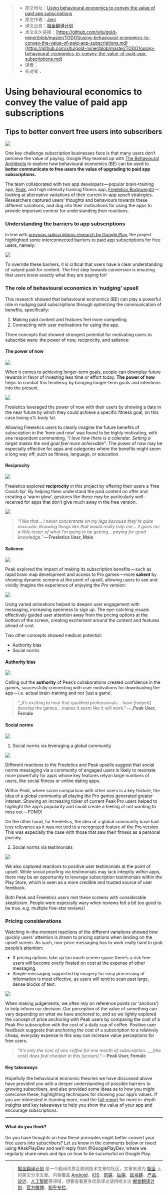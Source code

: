 > * 原文地址：[Using behavioural economics to convey the value of paid app subscriptions](https://medium.com/googleplaydev/using-behavioural-economics-to-convey-the-value-of-paid-app-subscriptions-cd96ca171d5b)
> * 原文作者：[Jeni](https://medium.com/@_jeniwren?source=post_header_lockup)
> * 译文出自：[掘金翻译计划](https://github.com/xitu/gold-miner)
> * 本文永久链接：[https://github.com/xitu/gold-miner/blob/master/TODO1/using-behavioural-economics-to-convey-the-value-of-paid-app-subscriptions.md](https://github.com/xitu/gold-miner/blob/master/TODO1/using-behavioural-economics-to-convey-the-value-of-paid-app-subscriptions.md)
> * 译者：
> * 校对者：

# Using behavioural economics to convey the value of paid app subscriptions

## Tips to better convert free users into subscribers

![](https://cdn-images-1.medium.com/max/800/1*Q6owdlEbdkdObV9bLI6ivg.png)

One key challenge subscription businesses face is that many users don’t perceive the value of paying. Google Play teamed up with [The Behavioural Architects](http://www.thebearchitects.com/) to explore how behavioural economics (BE) can be used to **better communicate to free users the value of upgrading to paid app subscriptions.**

The team collaborated with two app developers — popular brain-training app, [Peak](https://play.google.com/store/apps/details?id=com.brainbow.peak.app), and high intensity training fitness app, [Freeletics Bodyweight](https://play.google.com/store/apps/details?id=com.freeletics.lite) — looking at alternative variations of their current in-app upsell strategies. Researchers captured users’ thoughts and behaviours towards these different variations, and dug into their motivations for using the apps to provide important context for understanding their reactions.

### Understanding the barriers to app subscriptions

In line with [previous subscriptions research by Google Play](http://services.google.com/fh/files/misc/subscription_apps_on_google_play.pdf), the project highlighted some interconnected barriers to paid app subscriptions for free users, namely:

![](https://cdn-images-1.medium.com/max/800/1*DamQyRwNU2fKD6lyTeKrLQ.png)

To override these barriers, it is critical that users have a clear understanding of valued paid-for content. The first step towards conversion is ensuring that users know exactly what they are paying for!

### **The role of behavioural economics in ‘nudging’ upsell**

This research showed that behavioural economics (BE) can play a powerful role in nudging paid subscriptions through optimizing the communication of benefits, specifically:

1.  Making paid content and features feel more compelling
2.  Connecting with user motivations for using the app.

Three concepts that showed strongest potential for motivating users to subscribe were: the power of now, reciprocity, and salience:

#### **The power of now**

![](https://cdn-images-1.medium.com/max/800/1*YcfxXYcLiZPKlpGyQgTPEQ.png)

When it comes to achieving longer-term goals, people can downplay future rewards in favor of investing less time or effort today. **The power of now** helps to combat this tendency by bringing longer-term goals and intentions into the present.

![](https://cdn-images-1.medium.com/max/800/1*JPGsmMCLaTrMGujghVH7_g.png)

Freeletics leveraged the power of now with their users by showing a date in the near future by which they could achieve a specific fitness goal, on this case losing x% body fat.

Allowing Freeletics users to clearly imagine the future benefits of subscription in the ‘here and now’ was found to be highly motivating, with one respondent commenting, “_I love how there is a calendar. Setting a target makes the end goal feel more achievable”_. The power of now may be especially effective for apps and categories where the benefits might seem a long way off; such as fitness, language, or education.

#### **Reciprocity**

![](https://cdn-images-1.medium.com/max/800/1*O6GColgPF3JNbrULN-wywg.png)

Freeletics explored **reciprocity** in this project by offering their users a ‘free Coach tip’. By helping them understand the paid content on offer and creating a ‘warm glow’, gestures like these may be particularly well-received for apps that don’t give much away in the free version.

![](https://cdn-images-1.medium.com/max/800/0*FkhodBxSyeOTr3dq.)

> “_I like that… I never concentrate on my legs because they’re quite muscular. Knowing things like that would really help me… it gives me a little taster of what I’m going to be getting… paying for good knowledge._” — **Freeletics User, Male**

#### **Salience**

![](https://cdn-images-1.medium.com/max/800/1*4g24dBwdx6cZ6o0C0mmZ6w.png)

Peak explored the impact of making its subscription benefits — such as rapid brain map development and access to Pro games — more **salient** by showing dynamic screens at the point of upsell, allowing users to see and vividly imagine the experience of enjoying the Pro version:

![](https://cdn-images-1.medium.com/max/800/1*msAg6Uzua2APf7YpyZtmSQ.gif)

Using varied animations helped to deepen user engagement with messaging, increasing openness to sign up. The eye-catching visuals effectively guided user attention away from the pricing options at the bottom of the screen, creating excitement around the content and features ahead of cost.

Two other concepts showed medium potential:

*   Authority bias
*   Social norms

#### **Authority bias**

![](https://cdn-images-1.medium.com/max/800/1*DNVbdKiSAXDj7L3ICVC5KA.png)

Calling out the **authority** of Peak’s collaborations created confidence in the games, successfully connecting with user motivations for downloading the app — i.e. actual brain-training and not ‘just a game’.

> “_It’s exciting to hear that qualified professionals… have [helped] develop the games… makes it seem like it will work.” — _**Peak User, Female**

#### **Social norms**

![](https://cdn-images-1.medium.com/max/800/1*EN4EOj5kR_D0ZHA8vKt9iA.png)

1.  Social norms via leveraging a global community

![](https://cdn-images-1.medium.com/max/800/0*nD6oH2LaTE8ZOj4G.)

Different reactions to the Freeletics and Peak upsells suggest that social norms messaging via a community of engaged users is likely to resonate more powerfully for apps whose key features relyon large numbers of users, like social fitness or online dating apps.

Within Peak, where score comparison with other users is a key feature, the idea of a global community all playing the Pro games generated greater interest. Showing an increasing ticker of current Peak Pro users helped to highlight the app’s popularity and could create a feeling of not wanting to miss out — FOMO!

On the other hand, for Freeletics, the idea of a global community base had less relevance as it was not tied to a recognized feature of the Pro version. This was especially the case with those that saw their fitness as a personal journey.

2. Social norms via testimonials

![](https://cdn-images-1.medium.com/max/800/0*c2TiHQISVIUkKAvJ.)

We also captured reactions to positive user testimonials at the point of upsell. While social proofing via testimonials may lack integrity _within_ apps, there may be an opportunity to leverage subscription testimonials within the Play Store, which is seen as a more credible and trusted source of user feedback.

Both Peak and Freeletics users met these screens with considerable skepticism. People were especially wary when reviews felt a bit too good to be true, e.g. multiple five-star reviews!

### **Pricing considerations**

Watching in-the-moment reactions of the different variations showed how quickly users’ attention is drawn to pricing options when landing on the upsell screen. As such, non-price messaging has to work really hard to grab people’s attention:

*   If pricing options take up too much screen space there’s a risk free users will become overly fixated on cost at the expense of other messaging.
*   Simple messaging supported by imagery for easy processing of information is most effective, as users will tend to scan past large, dense blocks of text.

![](https://cdn-images-1.medium.com/max/800/1*9cqf9B3AK8_30-nSDQe02w.png)

When making judgements, we often rely on reference points (or ‘anchors’) to help inform our decision. Our perception of the value of something can vary depending on what we have anchored to, and so we lightly explored the concept of price anchoring with Peak users by comparing the cost of a Peak Pro subscription with the cost of a daily cup of coffee. Positive user feedback suggests that anchoring the cost of a subscription to a relatively cheap, everyday expense in this way can increase value perceptions for free users.

> _“It’s only the cost of one coffee for one month of subscription…__[the cost] does feel cheaper in this [screen]_.” — **Peak User, Female**

#### Key takeaways

Hopefully the behavioural economic theories we have discussed above have provided you with a deeper understanding of possible barriers to growing subscribers, and also provided some ideas as to how you might overcome these; highlighting techniques for showing your app’s values. If you are interested in learning more, read the [full report](http://services.google.com/fh/files/blogs/behavioural_economics_last.pdf) for more in-depth insights and key takeaways to help you show the value of your app and encourage subscriptions.

* * *

#### What do you think?

Do you have thoughts on how these principles might better convert your free users into subscribers? Let us know in the comments below or tweet using #AskPlayDev and we’ll reply from @GooglePlayDev, where we regularly share news and tips on how to be successful on Google Play.


---

> [掘金翻译计划](https://github.com/xitu/gold-miner) 是一个翻译优质互联网技术文章的社区，文章来源为 [掘金](https://juejin.im) 上的英文分享文章。内容覆盖 [Android](https://github.com/xitu/gold-miner#android)、[iOS](https://github.com/xitu/gold-miner#ios)、[前端](https://github.com/xitu/gold-miner#前端)、[后端](https://github.com/xitu/gold-miner#后端)、[区块链](https://github.com/xitu/gold-miner#区块链)、[产品](https://github.com/xitu/gold-miner#产品)、[设计](https://github.com/xitu/gold-miner#设计)、[人工智能](https://github.com/xitu/gold-miner#人工智能)等领域，想要查看更多优质译文请持续关注 [掘金翻译计划](https://github.com/xitu/gold-miner)、[官方微博](http://weibo.com/juejinfanyi)、[知乎专栏](https://zhuanlan.zhihu.com/juejinfanyi)。
